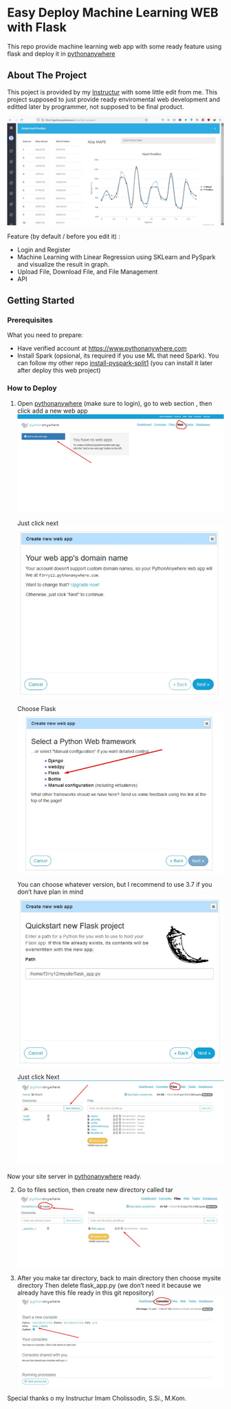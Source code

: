 # Easy Deploy Machine Learning WEB with Flask
This repo provide machine learning web app with some ready feature using flask and deploy it in [pythonanywhere](https://www.pythonanywhere.com)

## About The Project
This poject is provided by my [Instructur](https://github.com/imamcs19/FGA-Big-Data-Using-Python-Filkom-x-Mipa-UB-2021) with some little edit from me. This project supposed to just provide ready enviromental web development and editted later by programmer, not supposed to be final product.

![feature](https://github.com/f3rry12/EasyDeployFlask/blob/main/readMeAsset/provide1.jpg)

Feature (by default / before you edit it) :
* Login and Register
* Machine Learning with Linear Regression using SKLearn and PySpark and visualize the result in graph.
* Upload File, Download File, and File Management
* API


## Getting Started
### Prerequisites

What you need to prepare:
* Have verified account at https://www.pythonanywhere.com
* Install Spark (opsional, its required if you use ML that need Spark). You can follow my other repo  [install-pyspark-split1](https://github.com/f3rry12/install-pyspark-split1) (you can install it later after deploy this web project)

### How to Deploy

1. Open [pythonanywhere](https://www.pythonanywhere.com) (make sure to login), go to web section , then click add a new web app
![ss1](https://github.com/f3rry12/EasyDeployFlask/blob/main/readMeAsset/ss1.jpg)

   Just click next
![ss2](https://github.com/f3rry12/EasyDeployFlask/blob/main/readMeAsset/ss2.jpg)

   Choose Flask
![ss3](https://github.com/f3rry12/EasyDeployFlask/blob/main/readMeAsset/ss3.jpg)

   You can choose whatever version, but I recommend to use 3.7 if you don’t have plan in mind
![ss4](https://github.com/f3rry12/EasyDeployFlask/blob/main/readMeAsset/ss4.jpg)

   Just click Next
![ss5](https://github.com/f3rry12/EasyDeployFlask/blob/main/readMeAsset/ss5.jpg)

Now your site server in [pythonanywhere](https://www.pythonanywhere.com) ready.

2. Go to files section, then create new directory called tar
![ss6](https://github.com/f3rry12/EasyDeployFlask/blob/main/readMeAsset/ss6.jpg)

3. After you make tar directory, back to main directory then choose mysite directory
   Then delete flask_app.py (we don’t need it because we already have this file ready in this git repository)
![ss7](https://github.com/f3rry12/EasyDeployFlask/blob/main/readMeAsset/ss7.jpg)


Special thanks o my Instructur Imam Cholissodin, S.Si., M.Kom.

